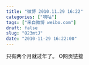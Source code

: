 ```yaml
---
title: "微博 2010.11.29 16:22"
categories: ["嘀咕"]
tags: ["来自微博 weibo.com"]
draft: false
slug: "O23mtJ"
date: "2010-11-29 16:22:00"
---
```


<p>只有两个月就过年了。 O网页链接 ​​​​</p>
